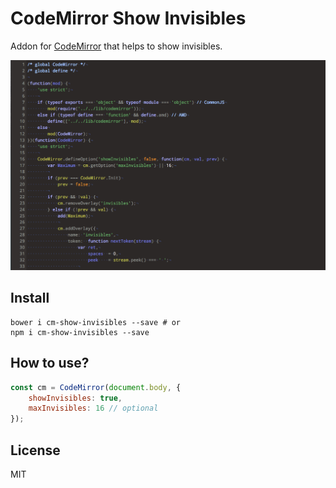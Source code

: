 # CodeMirror Show Invisibles

Addon for [CodeMirror](http://codemirror.net "CodeMirror") that helps to show invisibles.

![show-invisibles](https://raw.githubusercontent.com/coderaiser/cm-show-invisibles/master/img/show-invisibles.png "CodeMirror Show Invisibles")

## Install

```
bower i cm-show-invisibles --save # or
npm i cm-show-invisibles --save
```

## How to use?

```js
const cm = CodeMirror(document.body, {
    showInvisibles: true,
    maxInvisibles: 16 // optional
});
```

## License

MIT
